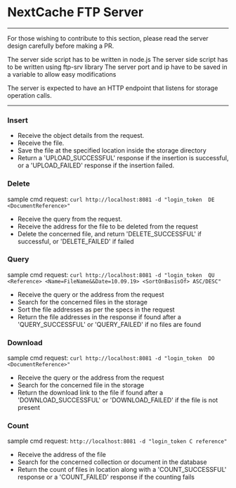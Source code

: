 # NextCache FTP Server

---------------------------------------------

For those wishing to contribute to this section, please read the server design carefully before making a PR.

The server side script has to be written in node.js
The server side script has to be written using ftp-srv library
The server port and ip have to be saved in a variable to allow easy modifications

The server is expected to have an HTTP endpoint that listens for storage operation calls.

---------------------------------------------

### Insert

- Receive the object details from the request.
- Receive the file.
- Save the file at the specified location inside the storage directory
- Return a 'UPLOAD_SUCCESSFUL' response if the insertion is successful, or a 'UPLOAD_FAILED' response if the insertion failed.

### Delete

sample cmd request: ```curl http://localhost:8081 -d "login_token  DE <DocumentReference>"```

- Receive the query from the request.
- Receive the address for the file to be deleted from the request
- Delete the concerned file, and return 'DELETE_SUCCESSFUL' if successful, or 'DELETE_FAILED' if failed

### Query

sample cmd request: ```curl http://localhost:8081 -d "login_token  QU <Reference> <Name=FileName&&Date=10.09.19> <SortOnBasisOf> ASC/DESC"```

- Receive the query or the address from the request
- Search for the concerned files in the storage
- Sort the file addresses as per the specs in the request
- Return the file addresses in the response if found after a 'QUERY_SUCCESSFUL' or 'QUERY_FAILED' if no files are found

### Download

sample cmd request: ```curl http://localhost:8081 -d "login_token  DO <DocumentReference>"```

- Receive the query or the address from the request
- Search for the concerned file in the storage
- Return the download link to the file if found after a 'DOWNLOAD_SUCCESSFUL' or 'DOWNLOAD_FAILED' if the file is not present

### Count

sample cmd request: ```http://localhost:8081 -d "login_token C reference"```

- Receive the address of the file
- Search for the concerned collection or document in the database
- Return the count of files in location along with a 'COUNT_SUCCESSFUL' response or a 'COUNT_FAILED' response if the counting fails
